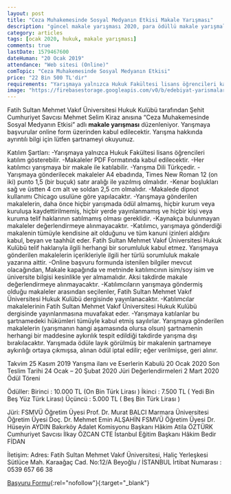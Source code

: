 ```yaml
---
layout: post
title: "Ceza Muhakemesinde Sosyal Medyanın Etkisi Makale Yarışması"
description: "güncel makale yarışması 2020, para ödüllü makale yarışmaları 2020"
category: articles
tags: [ocak 2020, hukuk, makale yarışması]
comments: true
lastDate: 1579467600
dateHuman: "20 Ocak 2019"
attendance: "Web sitesi (Online)"
comTopic: "Ceza Muhakemesinde Sosyal Medyanın Etkisi"
price: "22 Bin 500 TL'dir"
requirements: "Yarışmaya yalnızca Hukuk Fakültesi lisans öğrencileri katılım gösterebilir."
image: "https://firebasestorage.googleapis.com/v0/b/edebiyat-yarismalari.appspot.com/o/ceza-muhakeme-makale-yarismasi-2020.jpg?alt=media&token=5106a6c4-b306-4a95-b5b6-8dfbe21af8e8"
---
```


Fatih Sultan Mehmet Vakıf Üniversitesi Hukuk Kulübü tarafından Şehit Cumhuriyet Savcısı Mehmet Selim Kiraz anısına “Ceza Muhakemesinde Sosyal Medyanın Etkisi” adlı **makale yarışması** düzenleniyor. Yarışmaya başvurular online form üzerinden kabul edilecektir. Yarışma hakkında ayrıntılı bilgi için lütfen şartnameyi okuyunuz. 

Katılım Şartları:
-Yarışmaya yalnızca Hukuk Fakültesi lisans öğrencileri katılım gösterebilir.
-Makaleler PDF Formatında kabul edilecektir.
-Her katılımcı yarışmaya bir makale ile katılabilir.
-Yarışma Dili Türkçedir.
-Yarışmaya gönderilecek makaleler A4 ebadında, Times New Roman 12 (on iki) punto 1,5 (bir buçuk) satır aralığı ile yazılmış olmalıdır.
-Kenar boşlukları sağ ve üstten 4 cm alt ve soldan 2,5 cm olmalıdır.
-Makalede dipnot kullanımı Chicago usulüne göre yapılacaktır.
-Yarışmaya gönderilen makalelerin, daha önce hiçbir yarışmada ödül almamış, hiçbir kurum veya kuruluşa kaydettirilmemiş, hiçbir yerde yayınlanmamış ve hiçbir kişi veya kuruma telif haklarının satılmamış olması gereklidir.
-Kaynakça bulunmayan makaleler değerlendirmeye alınmayacaktır.
-Katılımcı, yarışmaya gönderdiği makalenin tümüyle kendisine ait olduğunu ve tüm kanuni izinleri aldığını kabul, beyan ve taahhüt eder. Fatih Sultan Mehmet Vakıf Üniversitesi Hukuk Kulübü telif haklarıyla ilgili herhangi bir sorumluluk kabul etmez. Yarışmaya gönderilen makalelerin içerikleriyle ilgili her türlü sorumluluk makale yazarına aittir.
-Online başvuru formunda istenilen bilgiler mevcut olacağından, Makale kapağında ve metninde katılımcının isim/soy isim ve üniversite bilgisi kesinlikle yer almamalıdır. Aksi takdirde makale değerlendirmeye alınmayacaktır.
-Katılımcıların yarışmaya göndermiş olduğu makaleler arasından seçilenler, Fatih Sultan Mehmet Vakıf Üniversitesi Hukuk Kulübü dergisinde yayınlanacaktır.
-Katılımcılar makalelerinin Fatih Sultan Mehmet Vakıf Üniversitesi Hukuk Kulübü dergisinde yayınlanmasına muvafakat eder.
-Yarışmaya katılanlar bu şartnamedeki hükümleri tümüyle kabul etmiş sayılırlar. Yarışmaya gönderilen makalelerin (yarışmanın hangi aşamasında olursa olsun) şartnamenin herhangi bir maddesine aykırılık tespit edildiği takdirde yarışma dışı bırakılacaktır.
Yarışmada ödüle layık görülmüş bir makalenin şartnameye aykırılığı ortaya çıkmışsa, alınan ödül iptal edilir; eğer verilmişse, geri alınır.

Takvim
25 Kasım 2019 Yarışma ilanı ve Eserlerin Kabulü
20 Ocak 2020 Son Teslim Tarihi
24 Ocak – 20 Şubat 2020 Jüri Değerlendirmeleri
2 Mart 2020 Ödül Töreni
 
Ödüller:
Birinci : 10.000 TL  (On Bin Türk Lirası )
İkinci  : 7.500 TL ( Yedi Bin Beş Yüz Türk Lirası)
Üçüncü  : 5.000 TL ( Beş Bin Türk Lirası )  

Jüri:
FSMVÜ Öğretim Üyesi Prof. Dr. Murat BALCI
Marmara Üniversitesi Öğretim Üyesi Doç. Dr. Mehmet Emin ALŞAHİN
FSMVÜ Öğretim Üyesi Dr. Hüseyin AYDIN
Bakırköy Adalet Komisyonu Başkanı Hâkim Atila ÖZTÜRK
Cumhuriyet Savcısı İlkay ÖZCAN
CTE İstanbul Eğitim Başkanı Hâkim Bedir FİDAN

İletişim:
Adres: Fatih Sultan Mehmet Vakıf Üniversitesi, Haliç Yerleşkesi Sütlüce Mah. Karaağaç Cad. No:12/A Beyoğlu / İSTANBUL
İrtibat Numarası : 0539 657 66 38

[Başvuru Formu](http://sks.fsm.edu.tr/makale_yarismasi_basvuru_formu?utm_source=edebiyatyarismalari.com&utm_medium=affiliate&utm_campaign=cpc){:rel="nofollow"}{:target="_blank"}